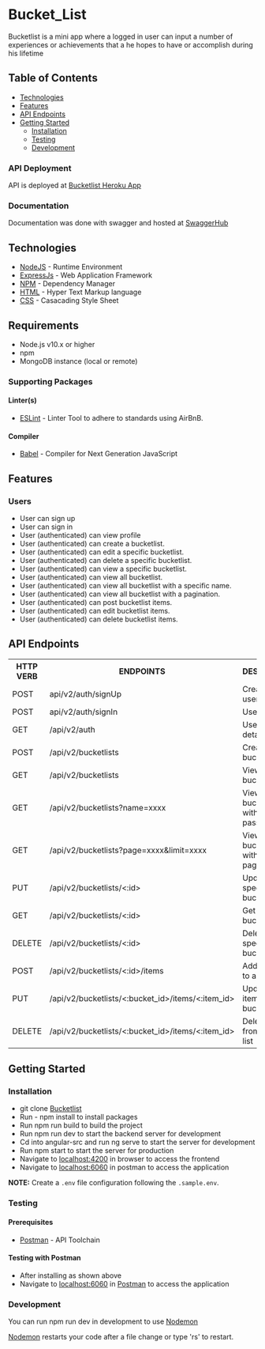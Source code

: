 # Bucket_List

Bucketlist is a mini app where a logged in user can input a number of experiences or achievements that a he hopes to have or accomplish during his lifetime

## Table of Contents

- [Technologies](#technologies)
- [Features](#features)
- [API Endpoints](#api-endpoints)
- [Getting Started](#getting-started)
  - [Installation](#installation)
  - [Testing](#testing)
  - [Development](#development)


### API Deployment

API is deployed at [Bucketlist Heroku App](https://bucketlist01.herokuapp.com/)

### Documentation

Documentation was done with swagger and hosted at [SwaggerHub](https://app.swaggerhub.com/apis-docs/BucketList/bucket-list/1.0.0)

## Technologies

- [NodeJS](https://nodejs.org/) - Runtime Environment
- [ExpressJs](https://expressjs.com/) - Web Application Framework
- [NPM](https://www.npmjs.com/) - Dependency Manager
- [HTML](https://www.w3c.com/) - Hyper Text Markup language
- [CSS](https://www.w3c.com/) - Casacading Style Sheet

## Requirements

- Node.js v10.x or higher
- npm
- MongoDB instance (local or remote)

### Supporting Packages

#### Linter(s)

- [ESLint](https://eslint.org/) - Linter Tool to adhere to standards using AirBnB.

#### Compiler

- [Babel](https://babel.io/) - Compiler for Next Generation JavaScript

## Features

### Users

- User can sign up
- User can sign in
- User (authenticated) can view profile
- User (authenticated) can create a bucketlist.
- User (authenticated) can edit a specific bucketlist.
- User (authenticated) can delete a specific bucketlist.
- User (authenticated) can view a specific bucketlist.
- User (authenticated) can view all bucketlist.
- User (authenticated) can view all bucketlist with a specific name.
- User (authenticated) can view all bucketlist with a pagination.
- User (authenticated) can post bucketlist items.
- User (authenticated) can edit bucketlist items.
- User (authenticated) can delete bucketlist items.

## API Endpoints

<table>
<tr><th>HTTP VERB</th><th>ENDPOINTS</th><th>DESCRIPTION</th></tr>
<tr><td>POST</td><td>api/v2/auth/signUp</td><td>Creates a new user</td></tr>
<tr><td>POST</td><td>api/v2/auth/signIn</td><td>User login</td></tr>
<tr><td>GET</td><td>/api/v2/auth</td><td>User profile details</td></tr>

<tr><td>POST</td><td>/api/v2/bucketlists</td><td>Creates a new bucketlist</td></tr>
<tr><td>GET</td><td>/api/v2/bucketlists</td><td>View all bucketlists</td></tr>
<tr><td>GET</td><td>/api/v2/bucketlists?name=xxxx</td><td>View all bucketlists with the name passed</td></tr>
<tr><td>GET</td><td>/api/v2/bucketlists?page=xxxx&limit=xxxx</td><td>View all bucketlists with pagination</td></tr>
<tr><td>PUT</td><td>/api/v2/bucketlists/<:id></td><td>Update a specific buckelist</td></tr>
<tr><td>GET</td><td>/api/v2/bucketlists/<:id></td><td>Get a specific buckelist</td></tr>
<tr><td>DELETE</td><td>/api/v2/bucketlists/<:id></td><td>Delete a specific buckelist</td></tr>
<tr><td>POST</td><td>/api/v2/bucketlists/<:id>/items</td><td>Add an item to a bucketlist</td></tr>
<tr><td>PUT</td><td>/api/v2/bucketlists/<:bucket_id>/items/<:item_id></td><td>Update an item from a bucket list</td></tr>
<tr><td>DELETE</td><td>/api/v2/bucketlists/<:bucket_id>/items/<:item_id></td><td>Delete an item from a bucket list</td></tr>

</table>

## Getting Started

### Installation

- git clone
  [Bucketlist](https://github.com/judeokafor/bucketlist.git)
- Run - npm install to install packages
- Run npm run build to build the project
- Run npm run dev to start the backend server for development
- Cd into angular-src and run ng serve to start the server for development
- Run npm start to start the server for production
- Navigate to [localhost:4200](http://localhost:4200/) in browser to access the frontend
- Navigate to [localhost:6060](http://localhost:6060/) in postman to access the
  application

**NOTE:** Create a `.env` file configuration following the `.sample.env`.

### Testing

#### Prerequisites

- [Postman](https://getpostman.com/) - API Toolchain

#### Testing with Postman

- After installing as shown above
- Navigate to [localhost:6060](http://localhost:6060/) in
  [Postman](https://getpostman.com/) to access the application

### Development

You can run npm run dev in development to use [Nodemon](https://nodemon.io/)

[Nodemon](https://nodemon.io/) restarts your code after a file change or type 'rs' to restart.
